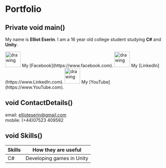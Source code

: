 # Portfolio
## Private void main()

My name is **Elliot Eserin**. I am a 16 year old college student studying **C#** and **Unity**.

  <img src="https://ellioteserin.github.io/portfolio/assets/logos/facebook.png" alt="drawing" width="50"/>
My [Facebook](https://www.facebook.com).
  <img src="https://ellioteserin.github.io/portfolio/assets/logos/linkedin.png" alt="drawing" width="50"/>
My [LinkedIn](https://www.LinkedIn.com).
  <img src="https://ellioteserin.github.io/portfolio/assets/logos/youtube.png" alt="drawing" width="50"/>
My [YouTube](https://www.YouTube.com).

## void ContactDetails()

email: ellioteserin@gmail.com  
mobile: (+44)07523 409592 

## void Skills()

| Skills | How they are useful |
| ------ | ------------------- |
| C#     | Developing games in Unity |
